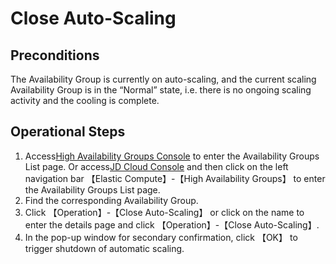 # Close Auto-Scaling

## Preconditions
The Availability Group is currently on auto-scaling, and the current scaling Availability Group is in the “Normal” state, i.e. there is no ongoing scaling activity and the cooling is complete.

## Operational Steps

1. Access[High Availability Groups Console](https://cns-console.jdcloud.com/availabilitygroup/list) to enter the Availability Groups List page. Or access[JD Cloud Console](https://console.jdcloud.com) and then click on the left navigation bar 【Elastic Compute】-【High Availability Groups】 to enter the Availability Groups List page. 
2. Find the corresponding Availability Group.
3. Click 【Operation】-【Close Auto-Scaling】 or click on the name to enter the details page and click 【Operation】-【Close Auto-Scaling】.
4. In the pop-up window for secondary confirmation, click 【OK】 to trigger shutdown of automatic scaling.